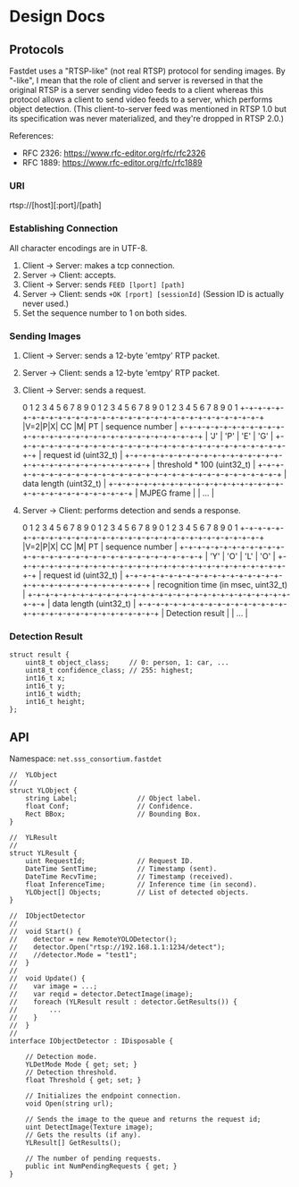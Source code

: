 # Design Docs


## Protocols

Fastdet uses a "RTSP-like" (not real RTSP) protocol for sending images.
By "-like", I mean that the role of client and server is reversed in that
the original RTSP is a server sending video feeds to a client whereas
this protocol allows a client to send video feeds to a server, which
performs object detection. (This client-to-server feed was mentioned
in RTSP 1.0 but its specification was never materialized, and they're
dropped in RTSP 2.0.)

References:

 * RFC 2326: https://www.rfc-editor.org/rfc/rfc2326
 * RFC 1889: https://www.rfc-editor.org/rfc/rfc1889

### URI

  rtsp://[host][:port]/[path]

### Establishing Connection

  All character encodings are in UTF-8.

  1. Client -> Server: makes a tcp connection.
  2. Server -> Client: accepts.
  3. Client -> Server: sends `FEED [lport] [path]`
  4. Server -> Client: sends `+OK [rport] [sessionId]`
     (Session ID is actually never used.)
  5. Set the sequence number to 1 on both sides.

### Sending Images

  1. Client -> Server: sends a 12-byte 'emtpy' RTP packet.
  2. Server -> Client: sends a 12-byte 'emtpy' RTP packet.
  3. Client -> Server: sends a request.

     0 1 2 3 4 5 6 7 8 9 0 1 2 3 4 5 6 7 8 9 0 1 2 3 4 5 6 7 8 9 0 1
    +-+-+-+-+-+-+-+-+-+-+-+-+-+-+-+-+-+-+-+-+-+-+-+-+-+-+-+-+-+-+-+-+
    |V=2|P|X|  CC   |M|     PT      |       sequence number         |
    +-+-+-+-+-+-+-+-+-+-+-+-+-+-+-+-+-+-+-+-+-+-+-+-+-+-+-+-+-+-+-+-+
    |      'J'      |      'P'      |      'E'      |      'G'      |
    +-+-+-+-+-+-+-+-+-+-+-+-+-+-+-+-+-+-+-+-+-+-+-+-+-+-+-+-+-+-+-+-+
    |                    request id (uint32_t)                      |
    +-+-+-+-+-+-+-+-+-+-+-+-+-+-+-+-+-+-+-+-+-+-+-+-+-+-+-+-+-+-+-+-+
    |                    threshold * 100 (uint32_t)                 |
    +-+-+-+-+-+-+-+-+-+-+-+-+-+-+-+-+-+-+-+-+-+-+-+-+-+-+-+-+-+-+-+-+
    |                    data length (uint32_t)                     |
    +-+-+-+-+-+-+-+-+-+-+-+-+-+-+-+-+-+-+-+-+-+-+-+-+-+-+-+-+-+-+-+-+
    |                    MJPEG frame                                |
    |                    ...                                        |

  4. Server -> Client: performs detection and sends a response.

     0 1 2 3 4 5 6 7 8 9 0 1 2 3 4 5 6 7 8 9 0 1 2 3 4 5 6 7 8 9 0 1
    +-+-+-+-+-+-+-+-+-+-+-+-+-+-+-+-+-+-+-+-+-+-+-+-+-+-+-+-+-+-+-+-+
    |V=2|P|X|  CC   |M|     PT      |       sequence number         |
    +-+-+-+-+-+-+-+-+-+-+-+-+-+-+-+-+-+-+-+-+-+-+-+-+-+-+-+-+-+-+-+-+
    |      'Y'      |      'O'      |      'L'      |      'O'      |
    +-+-+-+-+-+-+-+-+-+-+-+-+-+-+-+-+-+-+-+-+-+-+-+-+-+-+-+-+-+-+-+-+
    |                    request id (uint32_t)                      |
    +-+-+-+-+-+-+-+-+-+-+-+-+-+-+-+-+-+-+-+-+-+-+-+-+-+-+-+-+-+-+-+-+
    |                    recognition time (in msec, uint32_t)       |
    +-+-+-+-+-+-+-+-+-+-+-+-+-+-+-+-+-+-+-+-+-+-+-+-+-+-+-+-+-+-+-+-+
    |                    data length (uint32_t)                     |
    +-+-+-+-+-+-+-+-+-+-+-+-+-+-+-+-+-+-+-+-+-+-+-+-+-+-+-+-+-+-+-+-+
    |                    Detection result                           |
    |                    ...                                        |

### Detection Result

    struct result {
        uint8_t object_class;     // 0: person, 1: car, ...
        uint8_t confidence_class; // 255: highest;
        int16_t x;
        int16_t y;
        int16_t width;
        int16_t height;
    };


## API

Namespace: `net.sss_consortium.fastdet`

```
//  YLObject
//
struct YLObject {
    string Label;               // Object label.
    float Conf;                 // Confidence.
    Rect BBox;                  // Bounding Box.
}

//  YLResult
//
struct YLResult {
    uint RequestId;             // Request ID.
    DateTime SentTime;          // Timestamp (sent).
    DateTime RecvTime;          // Timestamp (received).
    float InferenceTime;        // Inference time (in second).
    YLObject[] Objects;         // List of detected objects.
}

//  IObjectDetector
//
//  void Start() {
//    detector = new RemoteYOLODetector();
//    detector.Open("rtsp://192.168.1.1:1234/detect");
//    //detector.Mode = "test1";
//  }
//
//  void Update() {
//    var image = ...;
//    var reqid = detector.DetectImage(image);
//    foreach (YLResult result : detector.GetResults()) {
//        ...
//    }
//  }
//
interface IObjectDetector : IDisposable {

    // Detection mode.
    YLDetMode Mode { get; set; }
    // Detection threshold.
    float Threshold { get; set; }

    // Initializes the endpoint connection.
    void Open(string url);

    // Sends the image to the queue and returns the request id;
    uint DetectImage(Texture image);
    // Gets the results (if any).
    YLResult[] GetResults();

    // The number of pending requests.
    public int NumPendingRequests { get; }
}
```
